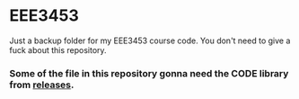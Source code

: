 # EEE3453
Just a backup folder for my EEE3453 course code. You don't need to give a fuck about this repository.

### Some of the file in this repository gonna need the CODE library from [releases](https://github.com/wingyeung0317/EEE3453/releases).

